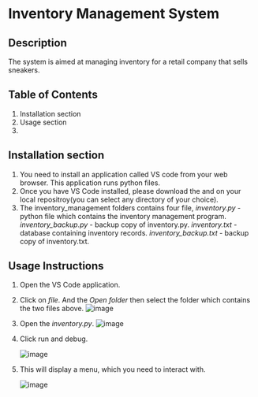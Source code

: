# Inventory Management System

## Description
The system is aimed at managing inventory for a retail company that sells sneakers.

## Table of Contents
1. Installation section
2. Usage section
3. 

## Installation section
1. You need to install an application called VS code from your web browser. This application runs python files.
2. Once you have VS Code installed, please download the  and  on your local repositroy(you can select any directory of your choice).
3. The inventory_management folders contains four file,
      _inventory.py_ - python file which contains the inventory management program.
      _inventory_backup.py_ - backup copy of inventory.py.
      _inventory.txt_ - database containing inventory records.
      _inventory_backup.txt_ - backup copy of inventory.txt.

## Usage Instructions
1. Open the VS Code application.
2. Click on _file_. And the _Open folder_ then select the folder which contains the two files above.
   ![image](https://github.com/user-attachments/assets/abb19cef-ae34-4730-b553-171cc396dbf4)
3. Open the _inventory.py_.
   ![image](https://github.com/user-attachments/assets/1b50100b-6bd4-43b0-9348-97b7de529c9b)
4. Click run and debug.
   
   ![image](https://github.com/user-attachments/assets/79da58fc-dc0a-4cce-bd18-c1708810a012)
6. This will display a menu, which you need to interact with.
   
   ![image](https://github.com/user-attachments/assets/c4fe90c8-b960-4b90-899a-cda18e71b757)
   

   
